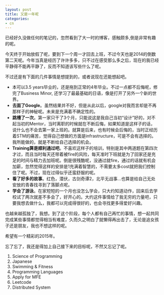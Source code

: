 ```yaml
---
layout: post
title: 又是一年呢
categories:
- cn
---
```


已经好久没做任何的笔记的，忽然看到了大一时的博客，感触颇多,倒是非常有趣的呢。

今天终于开始放假了呢，要到下一个周一才回去上班，不过今天也是2014的倒数第二天呢。今年当真是经历了许许多多，只不过在感受那么多之后，现在的我已经平静得不能再平静了，反而不知道该写些什么了呢。

不过还是有下面的几件事情是想提到的，或者说现在还能想起吧。

* 本可以3.5 years毕业的，还是拖到正常的4年毕业。不过一点都不后悔呢，修完了Business Minor, 还学习了最最基础的日语，像是打开了另外一个新的世界。
* __去面了Google__。虽然结果并不好，但是从此以后，google对我而言却是不再那样子的神秘呢。未来是充满着不确定性的。
* __跳槽了一次__。第一家只干了3个月，只能说这是我自己当初“设计”好的，对不起当初的Mentor，当时离职的时候就在不断后悔，如果知道是这样子的话，说什么也不会去第一家上班的。就算是后来，也有时候会后悔的，当时正经历着STM的痛苦，觉得自己想做的方面是infrastructure，可是不会有选择的。我所能做的，就是不断给自己选择的机会。
* __Training算是顺利通过吧__。不喜欢这样子的培训，特别是其中两道题在第四次才过，而且当时每天还带着被fire的风险，每天准时下班就是为了回家还是充足的时间与精力去加班呢。倒是很残酷呢，没通过就fire，通过的话就有机会加薪，忽然觉得这样的安排是1充满着智慧的，不需要太多cost就把我们控制住了呢。不过，现在过得似乎还蛮舒服的呢。
* __看了好多的故事__。红色，潜伏，古剑奇谭2，北平无战事...也算是给自己无处安放的青春找寻到了落脚点呢。
* __学会了游泳__。在家短短的一个月也没怎么学会，只大约知道动作，回来后去学校试了两次就差不多会了，好开心的。大约这件事情给了我无穷的力量吧，只要我想去做什么，我都可以完成得很好的，也会寻找更多得爱好兴趣。

也越来越孤独了，我想。到了这个阶段，每个人都有自己再忙的事情，想一起共同完成某些事情都觉得相当有难度，久而久之明白了就懒得再出击了，无论是追女孩子还是朋友，我也不想这样的呢。

希望有一个精彩的2015年。

忘了忘了，我还是得加上自己接下来的目标呢，不然又忘记了呢。

1. Science of Programming
2. Japanese
3. Swimming & Fitness
4. Programming Languages
5. Apply for MFE
6. Leetcode
7. Distributed System